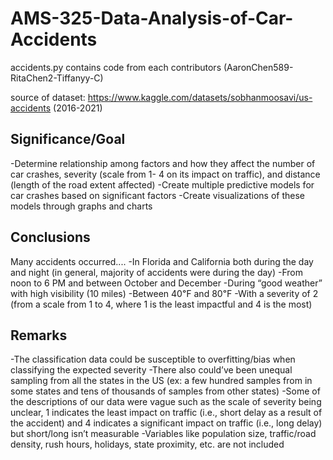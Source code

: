 # AMS-325-Data-Analysis-of-Car-Accidents
accidents.py contains code from each contributors (AaronChen589-RitaChen2-Tiffanyy-C)

source of dataset: https://www.kaggle.com/datasets/sobhanmoosavi/us-accidents (2016-2021)


## Significance/Goal
-Determine relationship among factors and how they affect the number of car crashes, severity (scale from 1- 4 on its impact on traffic), and distance (length of the road extent affected)
-Create multiple predictive models for car crashes based on significant factors
-Create visualizations of these models through graphs and charts


## Conclusions
Many accidents occurred....
-In Florida and California both during the day and night (in general, majority of accidents were during the day)
-From noon to 6 PM and between October and December
-During “good weather” with high visibility (10 miles)
-Between  40℉  and 80℉
-With a severity of 2 (from a scale from 1 to 4, where 1 is the least impactful and 4 is the most)


## Remarks
-The classification data could be susceptible to overfitting/bias when classifying the expected severity
-There also could’ve been unequal sampling from all the states in the US (ex: a few hundred samples from in some states and tens of thousands of samples from other states)
-Some of the descriptions of our data were vague such as the scale of severity being  unclear, 1 indicates the least impact on traffic (i.e., short delay as a result of the accident) and 4 indicates a significant impact on traffic (i.e., long delay) but short/long isn’t measurable
-Variables like population size, traffic/road density, rush hours, holidays, state proximity, etc. are not included











